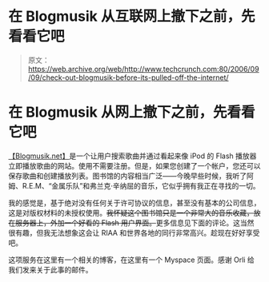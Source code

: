 # 在 Blogmusik 从互联网上撤下之前，先看看它吧

> 原文：<https://web.archive.org/web/http://www.techcrunch.com:80/2006/09/09/check-out-blogmusik-before-its-pulled-off-the-internet/>

# 在 Blogmusik 从网上撤下之前，先看看它吧

[](https://web.archive.org/web/20211020061802/http://www.blogmusik.net/)[【Blogmusik.net】](https://web.archive.org/web/20211020061802/http://www.blogmusik.net/)是一个让用户搜索歌曲并通过看起来像 iPod 的 Flash 播放器立即播放歌曲的网站。使用不需要注册。但是，如果您创建了一个帐户，您还可以保存歌曲和创建播放列表。图书馆的内容相当广泛——今晚早些时候，我听了阿姆、R.E.M、“金属乐队”和弗兰克·辛纳屈的音乐，它似乎拥有我正在寻找的一切。

我的感觉是，基于绝对没有任何关于许可协议的信息，甚至没有基本的公司信息，这是对版权材料的未授权使用。~~我怀疑这个图书馆只是一个非常大的音乐收藏，放在服务器上，外加一个好看的 Flash 用户界面。~~更多信息见下面的评论。这当然很有趣，但我无法想象这会让 RIAA 和世界各地的同行非常高兴。趁现在好好享受吧。

这项服务在这里有一个相关的博客，在这里有一个 Myspace 页面。感谢 Orli 给我们发来关于此事的邮件。